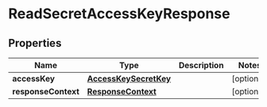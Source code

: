 

# ReadSecretAccessKeyResponse


## Properties

| Name | Type | Description | Notes |
|------------ | ------------- | ------------- | -------------|
|**accessKey** | [**AccessKeySecretKey**](AccessKeySecretKey.md) |  |  [optional] |
|**responseContext** | [**ResponseContext**](ResponseContext.md) |  |  [optional] |



